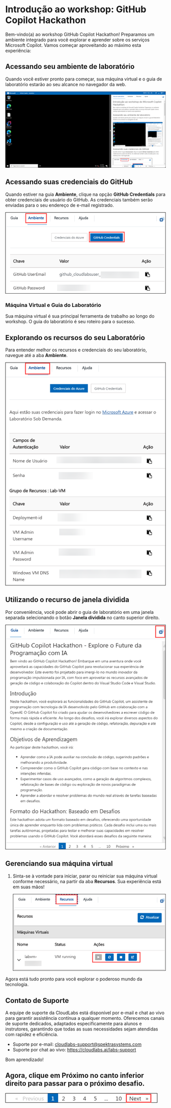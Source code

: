 # Introdução ao workshop: GitHub Copilot Hackathon

Bem-vindo(a) ao workshop GitHub Copilot Hackathon! Preparamos um ambiente integrado para você explorar e aprender sobre os serviços Microsoft Copilot. Vamos começar aproveitando ao máximo esta experiência:

## Acessando seu ambiente de laboratório

Quando você estiver pronto para começar, sua máquina virtual e o guia de laboratório estarão ao seu alcance no navegador da web.

![](../../media/new-github-copilot-hack-por-01.png)

## Acessando suas credenciais do GitHub

Quando estiver na guia **Ambiente**, clique na opção **GitHub Credentials** para obter credenciais de usuário do GitHub. As credenciais também serão enviadas para o seu endereço de e-mail registrado.

![](../../media/PGSS2.png)

### Máquina Virtual e Guia do Laboratório

Sua máquina virtual é sua principal ferramenta de trabalho ao longo do workshop. O guia do laboratório é seu roteiro para o sucesso.

## Explorando os recursos do seu Laboratório

Para entender melhor os recursos e credenciais do seu laboratório, navegue até a aba **Ambiente**.

![](../../media/PGSS3.png)

## Utilizando o recurso de janela dividida

Por conveniência, você pode abrir o guia de laboratório em uma janela separada selecionando o botão **Janela dividida** no canto superior direito.

![](../../media/PGSS5.png)

## Gerenciando sua máquina virtual

1. Sinta-se à vontade para iniciar, parar ou reiniciar sua máquina virtual conforme necessário, na partir da aba **Recursos**. Sua experiência está em suas mãos!

    ![](../../media/PGSS4.png)

Agora está tudo pronto para você explorar o poderoso mundo da tecnologia.

## Contato de Suporte

A equipe de suporte da CloudLabs está disponível por e-mail e chat ao vivo para garantir assistência contínua a qualquer momento. Oferecemos canais de suporte dedicados, adaptados especificamente para alunos e instrutores, garantindo que todas as suas necessidades sejam atendidas com rapidez e eficiência.

- Suporte por e-mail: cloudlabs-support@spektrasystems.com
- Suporte por chat ao vivo: https://cloudlabs.ai/labs-support

Bom aprendizado!

## Agora, clique em Próximo no canto inferior direito para passar para o próximo desafio.

![](../../media/next.png)
